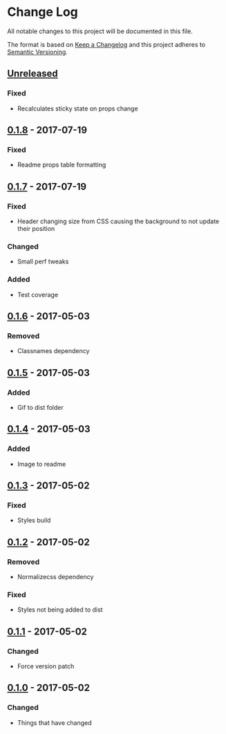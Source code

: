 # Change Log
All notable changes to this project will be documented in this file.

The format is based on [Keep a Changelog](http://keepachangelog.com/)
and this project adheres to [Semantic Versioning](http://semver.org/).

## [Unreleased][]
### Fixed
- Recalculates sticky state on props change

## [0.1.8][] - 2017-07-19
### Fixed
- Readme props table formatting

## [0.1.7][] - 2017-07-19
### Fixed
- Header changing size from CSS causing the background to not update their position

### Changed
- Small perf tweaks

### Added
- Test coverage

## [0.1.6][] - 2017-05-03
### Removed
- Classnames dependency

## [0.1.5][] - 2017-05-03
### Added
- Gif to dist folder

## [0.1.4][] - 2017-05-03
### Added
- Image to readme

## [0.1.3][] - 2017-05-02
### Fixed
- Styles build

## [0.1.2][] - 2017-05-02
### Removed
- Normalizecss dependency

### Fixed
- Styles not being added to dist

## [0.1.1][] - 2017-05-02
### Changed
- Force version patch

## [0.1.0][] - 2017-05-02
### Changed
- Things that have changed


[Unreleased]: https://github.com/madou/react-sticky-header/compare/v0.1.8...HEAD
[0.1.8]: https://github.com/madou/react-sticky-header/compare/v0.1.7...v0.1.8
[0.1.7]: https://github.com/madou/react-sticky-header/compare/v0.1.6...v0.1.7
[0.1.6]: https://github.com/madou/react-sticky-header/compare/v0.1.5...v0.1.6
[0.1.5]: https://github.com/madou/react-sticky-header/compare/v0.1.4...v0.1.5
[0.1.4]: https://github.com/madou/react-sticky-header/compare/v0.1.3...v0.1.4
[0.1.3]: https://github.com/madou/react-sticky-header/compare/v0.1.2...v0.1.3
[0.1.2]: https://github.com/madou/react-sticky-header/compare/v0.1.1...v0.1.2
[0.1.1]: https://github.com/madou/react-sticky-header/compare/v0.1.0...v0.1.1
[0.1.0]: https://github.com/madou/react-sticky-header/tree/v0.1.0
